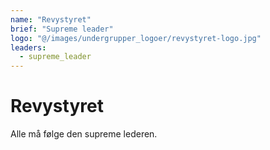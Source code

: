 ```yaml
---
name: "Revystyret"
brief: "Supreme leader"
logo: "@/images/undergrupper_logoer/revystyret-logo.jpg"
leaders:
  - supreme_leader
---
```


# Revystyret

Alle må følge den supreme lederen.
